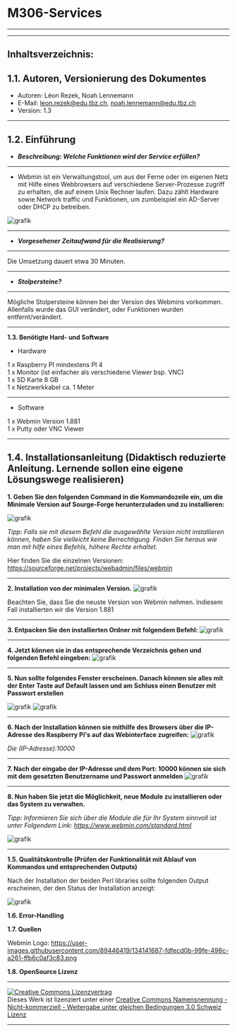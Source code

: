 # M306-Services
---
---

Inhaltsverzeichnis:
-------------------

**1.1. Autoren, Versionierung des Dokumentes**
---
- Autoren: Léon Rezek, Noah Lennemann
- E-Mail: leon.rezek@edu.tbz.ch, noah.lennemann@edu.tbz.ch
- Version: 1.3
---
**1.2. Einführung**
---
   - _**Beschreibung: Welche Funktionen wird der Service erfüllen?**_
---
   - Webmin ist ein Verwaltungstool, um aus der Ferne oder im eigenen Netz mit Hilfe eines Webbrowsers auf verschiedene Server-Prozesse zugriff zu erhalten, die auf einem Unix Rechner laufen. Dazu zählt Hardware sowie Network traffic und Funktionen, um zumbeispiel ein AD-Server oder DHCP zu betreiben.


![grafik](https://user-images.githubusercontent.com/89446419/134141687-fdfecd0b-99fe-498c-a261-ffb6c0af3c83.png)

--- 
   - _**Vorgesehener Zeitaufwand für die Realisierung?**_
---
Die Umsetzung dauert etwa 30 Minuten. 

---
   - _**Stolpersteine?**_
---
Mögliche Stolpersteine können bei der Version des Webmins vorkommen. Allenfalls wurde das GUI verändert, oder Funktionen wurden entfernt/verändert. 
    
    

---
**1.3. Benötigte Hard- und Software**
   - Hardware 

1 x Raspberry PI mindestens PI 4 <br>
1 x Monitor (ist einfacher als verschiedene Viewer bsp. VNC) <br>
1 x SD Karte 8 GB <br>
1 x Netzwerkkabel ca. 1 Meter <br>

---
   - Software 
	
1 x Webmin Version 1.881 <br>
1 x Putty oder VNC Viewer

---
**1.4. Installationsanleitung (Didaktisch reduzierte Anleitung. Lernende sollen eine
     eigene Lösungswege realisieren)**
---

**1. Geben Sie den folgenden Command in die Kommandozeile ein, um die Minimale Version auf Sourge-Forge herunterzuladen und zu installieren:**

![grafik](https://user-images.githubusercontent.com/89446419/135976542-15868acf-0729-4833-9636-141dc78255d3.png)

_Tipp: Falls sie mit diesem Befehl die ausgewählte Version nicht installieren können, haben Sie vielleicht keine Berrechtigung.
Finden Sie heraus wie man mit hilfe eines Befehls, höhere Rechte erhaltet._

Hier finden Sie die einzelnen Versionen:
https://sourceforge.net/projects/webadmin/files/webmin

---

**2. Installation von der minimalen Version.**
![grafik](https://user-images.githubusercontent.com/89446419/135974406-dd5159d5-a97d-4ee2-9f0f-3bb685cc5e0c.png)

Beachten Sie, dass Sie die neuste Version von Webmin nehmen. Indiesem Fall installierten wir die Version 1.881

---
	
**3. Entpacken Sie den installierten Ordner mit folgendem Befehl:**
![grafik](https://user-images.githubusercontent.com/89446419/135974445-28d2e969-4645-418f-b13b-3876f8fa2f1c.png)

---
	
**4. Jetzt können sie in das entsprechende Verzeichnis gehen und folgenden Befehl eingeben:**
![grafik](https://user-images.githubusercontent.com/89446419/135974459-30d705f6-8682-4b04-bd7e-3a6fbdcbe514.png)

---
	
**5. Nun sollte folgendes Fenster erscheinen. Danach können sie alles mit der Enter Taste auf Default lassen und am Schluss einen Benutzer mit Passwort 	erstellen**

![grafik](https://user-images.githubusercontent.com/89446419/135974496-805dd2df-d60c-4bc7-b091-bdf156cf5c13.png)
![grafik](https://user-images.githubusercontent.com/89446419/135974526-526295be-cd72-403c-a94f-611e0bb271b5.png)

---
	
**6. Nach der Installation können sie mithilfe des Browsers über die IP-Adresse des Raspberry Pi's auf das Webinterface zugreifen:**
![grafik](https://user-images.githubusercontent.com/89446419/135974550-bd347cea-9ea6-4cc1-98de-18594b0a2e8b.png)

_Die (IP-Adresse):10000_

---
	
**7. Nach der eingabe der IP-Adresse und dem Port: 10000 können sie sich mit dem gesetzten Benutzername und Passwort anmelden**
![grafik](https://user-images.githubusercontent.com/89446419/135974583-a51d3b77-fecc-48e6-87fa-0b418976e6ec.png)

---

**8. Nun haben Sie jetzt die Möglichkeit, neue Module zu installieren oder das System zu verwalten.**

_Tipp: Informieren Sie sich über die Module die für Ihr System sinnvoll ist unter Folgendem Link: https://www.webmin.com/standard.html_

![grafik](https://user-images.githubusercontent.com/89446419/135974600-a3b8ece5-b61c-4608-bb98-8ecaf8c26524.png)

---
**1.5. Qualitätskontrolle (Prüfen der Funktionalität mit Ablauf von Kommandos
	und entsprechenden Outputs)**

Nach der Installation der beiden Perl libraries sollte folgenden Output erscheinen, der den Status der Installation anzeigt:

![grafik](https://user-images.githubusercontent.com/89446419/135980857-c84ce78b-b1b0-4a0a-ab3f-2671f8e62502.png)

**1.6. Error-Handling**

**1.7. Quellen**

Webmin Logo: https://user-images.githubusercontent.com/89446419/134141687-fdfecd0b-99fe-498c-a261-ffb6c0af3c83.png

**1.8. OpenSource Lizenz**
- - -
<a rel="license" href="http://creativecommons.org/licenses/by-nc-sa/3.0/ch/"><img alt="Creative Commons Lizenzvertrag" style="border-width:0" src="https://i.creativecommons.org/l/by-nc-sa/3.0/ch/88x31.png" /></a><br />Dieses Werk ist lizenziert unter einer <a rel="license" href="http://creativecommons.org/licenses/by-nc-sa/3.0/ch/">Creative Commons Namensnennung - Nicht-kommerziell - Weitergabe unter gleichen Bedingungen 3.0 Schweiz Lizenz</a>

 

- - -
